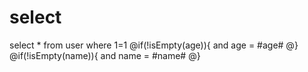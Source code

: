 select
===========
select * from user where 1=1
@if(!isEmpty(age)){
and age = #age#
@}
@if(!isEmpty(name)){
and name = #name#
@}
